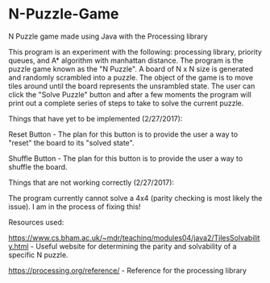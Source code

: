 # N-Puzzle-Game
N Puzzle game made using Java with the Processing library

This program is an experiment with the following: processing library, priority queues, and A* algorithm with manhattan distance. The program is the puzzle game known as the "N Puzzle". A board of N x N size is generated and randomly scrambled into a puzzle.  The object of the game is to move tiles around until the board represents the unsrambled state.  The user can click the "Solve Puzzle" button and after a few moments the program will print out a complete series of steps to take to solve the current puzzle.  

Things that have yet to be implemented (2/27/2017):

Reset Button - The plan for this button is to provide the user a way to "reset" the board to its "solved state".

Shuffle Button - The plan for this button is to provide the user a way to shuffle the board.

Things that are not working correctly (2/27/2017):

The program currently cannot solve a 4x4 (parity checking is most likely the issue).  I am in the process of fixing this!


Resources used:

https://www.cs.bham.ac.uk/~mdr/teaching/modules04/java2/TilesSolvability.html - Useful website for determining the parity and solvability of a specific N puzzle.  

https://processing.org/reference/ - Reference for the processing library


